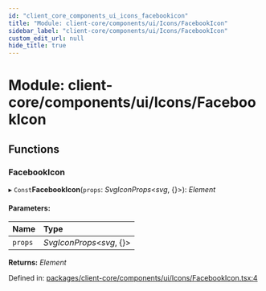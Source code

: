 ```yaml
---
id: "client_core_components_ui_icons_facebookicon"
title: "Module: client-core/components/ui/Icons/FacebookIcon"
sidebar_label: "client-core/components/ui/Icons/FacebookIcon"
custom_edit_url: null
hide_title: true
---
```


# Module: client-core/components/ui/Icons/FacebookIcon

## Functions

### FacebookIcon

▸ `Const`**FacebookIcon**(`props`: *SvgIconProps*<*svg*, {}\>): *Element*

#### Parameters:

Name | Type |
:------ | :------ |
`props` | *SvgIconProps*<*svg*, {}\> |

**Returns:** *Element*

Defined in: [packages/client-core/components/ui/Icons/FacebookIcon.tsx:4](https://github.com/xr3ngine/xr3ngine/blob/9d253dc38/packages/client-core/components/ui/Icons/FacebookIcon.tsx#L4)
